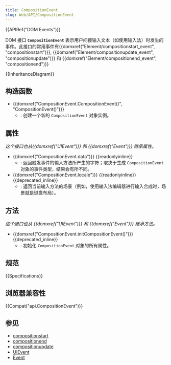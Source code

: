 ```yaml
---
title: CompositionEvent
slug: Web/API/CompositionEvent
---
```

{{APIRef("DOM Events")}}

DOM 接口 **`CompositionEvent`** 表示用户间接输入文本（如使用输入法）时发生的事件。此接口的常用事件有{{domxref("Element/compositionstart_event", "compositionstart")}}, {{domxref("Element/compositionupdate_event", "compositionupdate")}} 和 {{domxref("Element/compositionend_event", "compositionend")}}

{{InheritanceDiagram}}

## 构造函数

- {{domxref("CompositionEvent.CompositionEvent()", "CompositionEvent()")}}
  - : 创建一个新的 `CompositionEvent` 对象实例。

## 属性

_这个接口也从{{domxref("UIEvent")}} 和 {{domxref("Event")}} 继承属性。_

- {{domxref("CompositionEvent.data")}} {{readonlyinline}}
  - : 返回触发事件的输入方法所产生的字符；取决于生成 `CompositionEvent` 对象的事件类型，结果会有所不同。
- {{domxref("CompositionEvent.locale")}} {{readonlyinline}} {{deprecated_inline}}
  - : 返回当前输入方法的场景（例如，使用输入法编辑器进行输入合成时，场景就是键盘布局）。

## 方法

_这个接口也从 {{domxref("UIEvent")}} 和 {{domxref("Event")}} 继承方法。_

- {{domxref("CompositionEvent.initCompositionEvent()")}} {{deprecated_inline}}
  - : 初始化 `CompositionEvent` 对象的所有属性。

## 规范

{{Specifications}}

## 浏览器兼容性

{{Compat("api.CompositionEvent")}}

## 参见

- [compositionstart](/zh-CN/docs/Web/API/Element/compositionstart_event)
- [compositionend](/zh-CN/docs/Web/API/Element/compositionend_event)
- [compositionupdate](/zh-CN/docs/Web/API/Element/compositionupdate_event)
- [UIEvent](/zh-CN/docs/DOM/Event/UIEvent)
- [Event](/zh-CN/docs/DOM/event)
